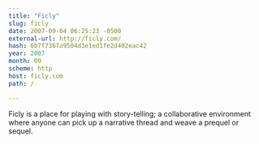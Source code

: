 ```yaml
---
title: "Ficly"
slug: ficly
date: 2007-09-04 06:25:23 -0500
external-url: http://ficly.com/
hash: 6b7f7367a9504d3e1ed1fe2d402eac42
year: 2007
month: 09
scheme: http
host: ficly.com
path: /

---
```


Ficly is a place for playing with story-telling; a collaborative environment where anyone can pick up a narrative thread and weave a prequel or sequel.
